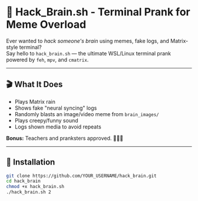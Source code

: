 # 🧠 Hack_Brain.sh - Terminal Prank for Meme Overload

Ever wanted to *hack someone's brain* using memes, fake logs, and Matrix-style terminal?  
Say hello to `hack_brain.sh` — the ultimate WSL/Linux terminal prank powered by `feh`, `mpv`, and `cmatrix`.

---

## 🎬 What It Does

- Plays Matrix rain
- Shows fake "neural syncing" logs
- Randomly blasts an image/video meme from `brain_images/`
- Plays creepy/funny sound
- Logs shown media to avoid repeats

**Bonus:** Teachers and pranksters approved. 🧑‍🏫✅

---

## 🚀 Installation

```bash
git clone https://github.com/YOUR_USERNAME/hack_brain.git
cd hack_brain
chmod +x hack_brain.sh
./hack_brain.sh 2
